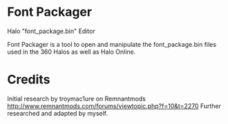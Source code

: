 # Font Packager
Halo "font_package.bin" Editor

Font Packager is a tool to open and manipulate the font_package.bin files used in the 360 Halos as well as Halo Online.


# Credits
Initial research by troymac1ure on Remnantmods http://www.remnantmods.com/forums/viewtopic.php?f=10&t=2270
Further researched and adapted by myself.